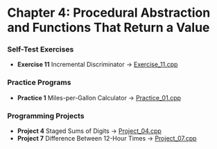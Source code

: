 # Chapter 4: Procedural Abstraction and Functions That Return a Value

### Self-Test Exercises
- **Exercise 11** Incremental Discriminator → [Exercise_11.cpp](Exercise_11.cpp)

### Practice Programs
- **Practice 1** Miles-per-Gallon Calculator → [Practice_01.cpp](Practice_01.cpp)

### Programming Projects
- **Project 4** Staged Sums of Digits → [Project_04.cpp](Project_04.cpp)
- **Project 7** Difference Between 12-Hour Times → [Project_07.cpp](Project_07.cpp)
